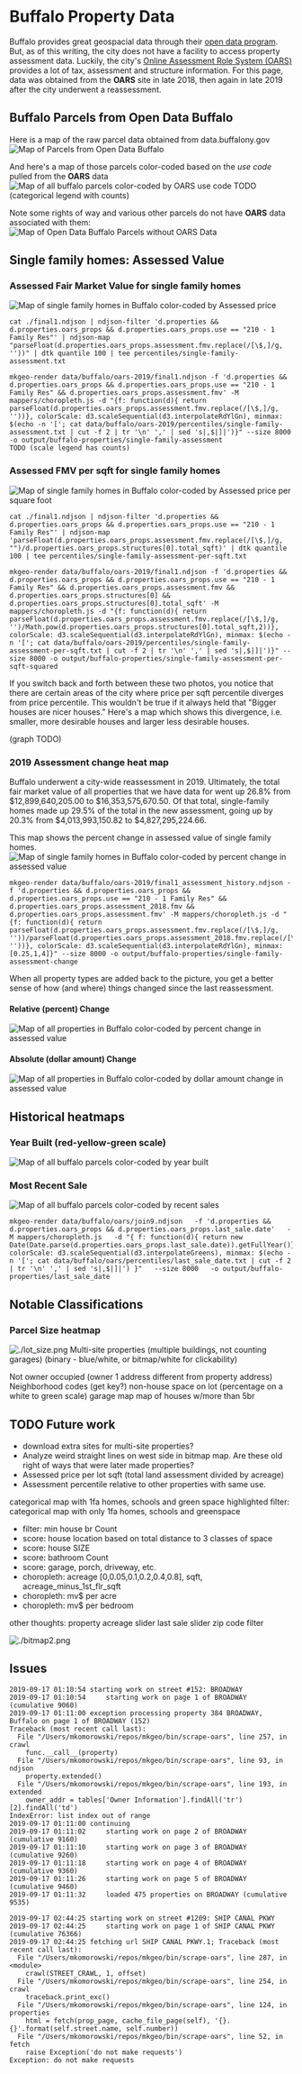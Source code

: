 # Buffalo Property Data
Buffalo provides great geospacial data through their [open data program](https://data.buffalony.gov/). But, as of this writing, the city does not have a facility to access property assessment data. Luckily, the city's [Online Assessment Role System (OARS)](https://buffalo.oarsystem.com/) provides a lot of tax, assessment and structure information. For this page, data was obtained from the **OARS** site in late 2018, then again in late 2019 after the city underwent a reassessment.

## Buffalo Parcels from Open Data Buffalo
Here is a map of the raw parcel data obtained from data.buffalony.gov
![Map of Parcels from Open Data Buffalo](./scaled/Green_Code_Zoning_2017_data.png)

And here's a map of those parcels color-coded based on the *use code* pulled from the **OARS** data
![Map of all buffalo parcels color-coded by OARS use code](./scaled/use-categories.png)
TODO (categorical legend with counts)

Note some rights of way and various other parcels do not have **OARS** data associated with them:
![Map of Open Data Buffalo Parcels without OARS Data](./scaled/no_oars_data.png)

## Single family homes: Assessed Value
### Assessed Fair Market Value for single family homes
![Map of single family homes in Buffalo color-coded by Assessed price](./scaled/single-family-assessment.png)
```
cat ./final1.ndjson | ndjson-filter 'd.properties && d.properties.oars_props && d.properties.oars_props.use == "210 - 1 Family Res"' | ndjson-map "parseFloat(d.properties.oars_props.assessment.fmv.replace(/[\$,]/g, ''))" | dtk quantile 100 | tee percentiles/single-family-assessment.txt

mkgeo-render data/buffalo/oars-2019/final1.ndjson -f 'd.properties && d.properties.oars_props && d.properties.oars_props.use == "210 - 1 Family Res" && d.properties.oars_props.assessment.fmv' -M mappers/choropleth.js -d "{f: function(d){ return parseFloat(d.properties.oars_props.assessment.fmv.replace(/[\$,]/g, ''))}, colorScale: d3.scaleSequential(d3.interpolateRdYlGn), minmax: $(echo -n '['; cat data/buffalo/oars-2019/percentiles/single-family-assessment.txt | cut -f 2 | tr '\n' ',' | sed 's|,$|]|')}" --size 8000 -o output/buffalo-properties/single-family-assessment
TODO (scale legend has counts)
```

### Assessed FMV per sqft for single family homes
![Map of single family homes in Buffalo color-coded by Assessed price per square foot](./scaled/single-family-assessment-per-sqft.png)
```
cat ./final1.ndjson | ndjson-filter 'd.properties && d.properties.oars_props && d.properties.oars_props.use == "210 - 1 Family Res"' | ndjson-map 'parseFloat(d.properties.oars_props.assessment.fmv.replace(/[\$,]/g, "")/d.properties.oars_props.structures[0].total_sqft)' | dtk quantile 100 | tee percentiles/single-family-assessment-per-sqft.txt

mkgeo-render data/buffalo/oars-2019/final1.ndjson -f 'd.properties && d.properties.oars_props && d.properties.oars_props.use == "210 - 1 Family Res" && d.properties.oars_props.assessment.fmv && d.properties.oars_props.structures[0] && d.properties.oars_props.structures[0].total_sqft' -M mappers/choropleth.js -d "{f: function(d){ return parseFloat(d.properties.oars_props.assessment.fmv.replace(/[\$,]/g, '')/Math.pow(d.properties.oars_props.structures[0].total_sqft,2))}, colorScale: d3.scaleSequential(d3.interpolateRdYlGn), minmax: $(echo -n '['; cat data/buffalo/oars-2019/percentiles/single-family-assessment-per-sqft.txt | cut -f 2 | tr '\n' ',' | sed 's|,$|]|')}" --size 8000 -o output/buffalo-properties/single-family-assessment-per-sqft-squared
```
If you switch back and forth between these two photos, you notice that there are certain areas of the city where price per sqft percentile diverges from price percentile. This wouldn't be true if it always held that "Bigger houses are nicer houses." Here's a map which shows this divergence, i.e. smaller, more desirable houses and larger less desirable houses.

(graph TODO)

### 2019 Assessment change heat map
Buffalo underwent a city-wide reassessment in 2019. Ultimately, the total fair market value of all properties that we have data for went up 26.8% from $12,899,640,205.00 to $16,353,575,670.50. Of that total, single-family homes made up 29.5% of the total in the new assessment, going up by 20.3% from $4,013,993,150.82 to $4,827,295,224.66.

This map shows the percent change in assessed value of single family homes.
![Map of single family homes in Buffalo color-coded by percent change in assessed value](./scaled/single-family-assessment-change.png)
```
mkgeo-render data/buffalo/oars-2019/final1_assessment_history.ndjson -f 'd.properties && d.properties.oars_props && d.properties.oars_props.use == "210 - 1 Family Res" && d.properties.oars_props.assessment_2018.fmv && d.properties.oars_props.assessment.fmv' -M mappers/choropleth.js -d "{f: function(d){ return parseFloat(d.properties.oars_props.assessment.fmv.replace(/[\$,]/g, ''))/parseFloat(d.properties.oars_props.assessment_2018.fmv.replace(/[\$,]/g, ''))}, colorScale: d3.scaleSequential(d3.interpolateRdYlGn), minmax: [0.25,1,4]}" --size 8000 -o output/buffalo-properties/single-family-assessment-change
```

When all property types are added back to the picture, you get a better sense of how (and where) things changed since the last reassessment.

#### Relative (percent) Change
![Map of all properties in Buffalo color-coded by percent change in assessed value](./scaled/all-property-assessment-change.png)

#### Absolute (dollar amount) Change
![Map of all properties in Buffalo color-coded by dollar amount change in assessed value](./scaled/all-property-assessment-change-abs.png)



## Historical heatmaps
### Year Built (red-yellow-green scale)
![Map of all buffalo parcels color-coded by year built](./scaled/year-built.png)

### Most Recent Sale
![Map of all buffalo parcels color-coded by recent sales](./scaled/last_sale_date.png)
```
mkgeo-render data/buffalo/oars/join9.ndjson   -f 'd.properties && d.properties.oars_props && d.properties.oars_props.last_sale.date'   -M mappers/choropleth.js   -d "{ f: function(d){ return new Date(Date.parse(d.properties.oars_props.last_sale.date)).getFullYear()}, colorScale: d3.scaleSequential(d3.interpolateGreens), minmax: $(echo -n '['; cat data/buffalo/oars/percentiles/last_sale_date.txt | cut -f 2 | tr '\n' ',' | sed 's|,$|]|') }"   --size 8000   -o output/buffalo-properties/last_sale_date
```

## Notable Classifications
### Parcel Size heatmap
![./lot_size.png](./scaled/lot_size.png)
Multi-site properties (multiple buildings, not counting garages) (binary - blue/white, or bitmap/white for clickability)

Not owner occupied (owner 1 address different from property address)
Neighborhood codes (get key?)
non-house space on lot (percentage on a white to green scale)
garage map
map of houses w/more than 5br

## TODO Future work
* download extra sites for multi-site properties?
* Analyze weird straight lines on west side in bitmap map. Are these old right of ways that were later made properties?
* Assessed price per lot sqft (total land assessment divided by acreage)
* Assessment percentile relative to other properties with same use.

categorical map with 1fa homes, schools and green space highlighted
filter: categorical map with only 1fa homes, schools and greenspace
* filter: min house br Count
* score: house location based on total distance to 3 classes of space
* score: house SIZE
* score: bathroom Count
* score: garage, porch, driveway, etc.
* choropleth: acreage [0,0.05,0.1,0.2,0.4,0.8], sqft, acreage_minus_1st_flr_sqft
* choropleth: mv$ per acre
* choropleth: mv$ per bedroom

other thoughts: property acreage slider
last sale slider
zip code filter

![./bitmap2.png](./scaled/bitmap2.png)

## Issues

```
2019-09-17 01:10:54 starting work on street #152: BROADWAY
2019-09-17 01:10:54     starting work on page 1 of BROADWAY (cumulative 9060)
2019-09-17 01:11:00 exception processing property 384 BROADWAY, Buffalo on page 1 of BROADWAY (152)
Traceback (most recent call last):
  File "/Users/mkomorowski/repos/mkgeo/bin/scrape-oars", line 257, in crawl
    func.__call__(property)
  File "/Users/mkomorowski/repos/mkgeo/bin/scrape-oars", line 93, in ndjson
    property.extended()
  File "/Users/mkomorowski/repos/mkgeo/bin/scrape-oars", line 193, in extended
    owner_addr = tables['Owner Information'].findAll('tr')[2].findAll('td')
IndexError: list index out of range
2019-09-17 01:11:00 continuing
2019-09-17 01:11:02     starting work on page 2 of BROADWAY (cumulative 9160)
2019-09-17 01:11:10     starting work on page 3 of BROADWAY (cumulative 9260)
2019-09-17 01:11:18     starting work on page 4 of BROADWAY (cumulative 9360)
2019-09-17 01:11:26     starting work on page 5 of BROADWAY (cumulative 9460)
2019-09-17 01:11:32     loaded 475 properties on BROADWAY (cumulative 9535)
```

```
2019-09-17 02:44:25 starting work on street #1209: SHIP CANAL PKWY
2019-09-17 02:44:25     starting work on page 1 of SHIP CANAL PKWY (cumulative 76366)
2019-09-17 02:44:25 fetching url SHIP CANAL PKWY.1;	Traceback (most recent call last):
  File "/Users/mkomorowski/repos/mkgeo/bin/scrape-oars", line 287, in <module>
    crawl(STREET_CRAWL, 1, offset)
  File "/Users/mkomorowski/repos/mkgeo/bin/scrape-oars", line 254, in crawl
    traceback.print_exc()
  File "/Users/mkomorowski/repos/mkgeo/bin/scrape-oars", line 124, in properties
    html = fetch(prop_page, cache_file_page(self), '{}.{}'.format(self.street.name, self.number))
  File "/Users/mkomorowski/repos/mkgeo/bin/scrape-oars", line 52, in fetch
    raise Exception('do not make requests')
Exception: do not make requests
```
